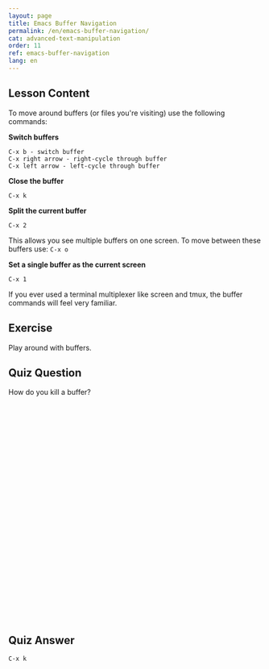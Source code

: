 ```yaml
---
layout: page
title: Emacs Buffer Navigation
permalink: /en/emacs-buffer-navigation/
cat: advanced-text-manipulation
order: 11
ref: emacs-buffer-navigation
lang: en
---
```


## Lesson Content

To move around buffers (or files you're visiting) use the following commands:

**Switch buffers**  

```
C-x b - switch buffer
C-x right arrow - right-cycle through buffer
C-x left arrow - left-cycle through buffer
```

**Close the buffer**  

`C-x k`

**Split the current buffer**  

`C-x 2`

This allows you see multiple buffers on one screen. To move between these buffers use: `C-x o`

**Set a single buffer as the current screen**  

`C-x 1`

If you ever used a terminal multiplexer like screen and tmux, the buffer commands will feel very familiar.

## Exercise

Play around with buffers.

## Quiz Question

How do you kill a buffer?  
<br /><br /><br /><br /><br /><br /><br /><br /><br /><br /><br /><br /><br /><br /><br /><br /><br /><br /><br /><br /><br /><br /><br /><br /><br /><br />
## Quiz Answer

`C-x k`